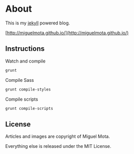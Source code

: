 # About

This is my [jekyll](https://github.com/mojombo/jekyll/) powered blog.

[http://miguelmota.github.io/](http://miguelmota.github.io/)

## Instructions

Watch and compile

```bash
grunt
```

Compile Sass

```bash
grunt compile-styles
```

Compile scripts

```bash
grunt compile-scripts
```

## License

Articles and images are copyright of Miguel Mota.

Everything else is released under the MIT License.

